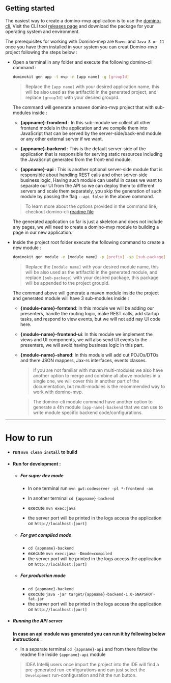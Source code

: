 ## Getting started

The easiest way to create a domino-mvp application is to use the [domino-cli](https://github.com/DominoKit/domino-cli), Visit the CLI tool [releases page](https://github.com/DominoKit/domino-cli/releases) and download the package for your operating system and environment.

The prerequisites for working with Domino-mvp are `Maven` and `Java 8 or 11` once you have them installed in your system you can creat Domino-mvp project following the steps below :

- Open a terminal in any folder and execute the following domino-cli command : 

    ```bash
    dominokit gen app -t mvp -n [app name] -g [groupId]
    ```
    
    > Replace the `[app name]` with your desired application name, this will be also used as the artifactId in the generated project, and replace `[groupId]` with your desired groupId.
    
    The command will generate a maven domino-mvp project that with sub-modules inside :
    
    - **{appname}-frondend** : In this sub-module we collect all other frontend models in the application and we compile them into JavaScript that can be served by the server-side/back-end module or any other external server if we want.
    
    - **{appname}-backend** : This is the default server-side of the application that is responsible for serving static resources including the JavaScript generated from the front-end module. 
    
    - **{appname}-api** : This is another optional server-side module that is responsible about handling REST calls and other server-side business logic, Having such module can useful in cases we want to separate our UI from the API so we can deploy them to different servers and scale them separately, you skip the generation of such module by passing the flag `--api false` in the above command.

    > To learn more about the options provided in the command line, checkout domino-cli [readme file](https://github.com/DominoKit/domino-cli/blob/master/README.md)

  The generated application so far is just a skeleton and does not include any pages, we will need to create a domino-mvp module to building a page in our new application.


- Inside the project root folder execute the following command to create a new module :
  ```bash
  dominokit gen module -n [module name] -p [prefix] -sp [sub-package]
  ```
  > Replace the `[module name]` with your desired module name, this will be also used as the artifactId in the generated module, and replace `[sub-package]` with your desired package, this package will be appended to the project groupId.

  The command above will generate a maven module inside the project and generated module will have 3 sub-modules inside :

  - **{module-name}-forntend**: In this module we will be adding our presenters, handle the routing logic, make REST calls, add startup tasks, and respond to view events, but we will not add nay UI code here.

  - **{module-name}-frontend-ui**: In this module we implement the views and UI components, we will also send UI events to the presenters, we will avoid having business logic in this part. 

  - **{module-name}-shared**: In this module will add out POJOs/DTOs and there JSON mappers, Jax-rs interfaces, events classes.
    
    > If you are not familiar with maven multi-modules we also have another option to merge and combine all above modules in a single one, we will cover this in another part of the documentation, but multi-modules is the recommended way to work with domino-mvp.
   
    > The domino-cli module command have another option to generate a 4th module `[app-name]-backend` that we can use to write module specific backend code/configurations. 

----------------------------

# How to run

- #### run `mvn clean install` to build

- #### Run for development :

    - ##### For super dev mode

        - In one terminal run `mvn gwt:codeserver -pl *-frontend -am`

        - In another terminal `cd {appname}-backend`
        - execute `mvn exec:java`
        - the server port will be printed in the logs access the application on `http://localhost:[port]`

    - ##### For gwt compiled mode

        - `cd {appname}-backend`
        - execute `mvn exec:java -Dmode=compiled`
        - the server port will be printed in the logs access the application on `http://localhost:[port]`

    - ##### For production mode

        - `cd {appname}-backend`
        - execute `java -jar target/{appname}-backend-1.0-SNAPSHOT-fat.jar`
        - the server port will be printed in the logs access the application on `http://localhost:[port]`


- ##### Running the API server
  **In case an api module was generated you can run it by following below instructions** :

    - In a separate terminal `cd {appname}-api` and from there follow the readme file inside `{appname}-api` module

    > IDEA Intellij users once import the project into the IDE will find a pre-generated run-configurations and can just select the `Development` run-configuration and hit the run button.